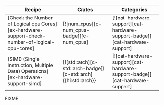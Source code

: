 | Recipe | Crates | Categories |
|--------|--------|------------|
| [Check the Number of Logical cpu Cores][ex-hardware-support-check-number-of-logical-cpu-cores] | [![num_cpus][c-num_cpus-badge]][c-num_cpus] | [![cat-hardware-support][cat-hardware-support-badge]][cat-hardware-support] |
| [SIMD (Single Instruction, Multiple Data) Operations][ex-hardware-support-simd] | [![std::arch][c-std::arch-badge]][c-std::arch]{{hi:std::arch}} | [![cat-hardware-support][cat-hardware-support-badge]][cat-hardware-support] |

<div class="hidden">
FIXME
</div>
